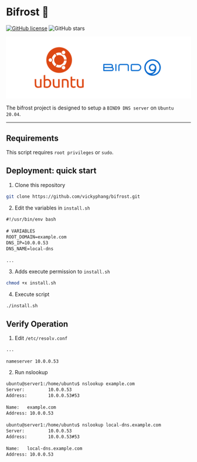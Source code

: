 # Bifrost 🎇
[![GitHub license](https://img.shields.io/github/license/vickyphang/bifrost)](https://github.com/vickyphang/bifrost/blob/master/LICENSE)
![GitHub stars](https://img.shields.io/github/stars/vickyphang/bifrost)

<p align="center"> <img src="images/logo.png"> </p>

The bifrost project is designed to setup a `BIND9 DNS server` on `Ubuntu 20.04`.

---

## Requirements
This script requires `root privileges` or `sudo`.

## Deployment: quick start
1. Clone this repository
```bash
git clone https://github.com/vickyphang/bifrost.git
```

2. Edit the variables in `install.sh`
```
#!/usr/bin/env bash

# VARIABLES
ROOT_DOMAIN=example.com
DNS_IP=10.0.0.53
DNS_NAME=local-dns

...
```

3. Adds execute permission to `install.sh`
```bash
chmod +x install.sh
```

4. Execute script
```bash
./install.sh
```

## Verify Operation
1. Edit `/etc/resolv.conf`
```
...

nameserver 10.0.0.53
```

2. Run nslookup
```
ubuntu@server1:/home/ubuntu$ nslookup example.com
Server:         10.0.0.53
Address:        10.0.0.53#53

Name:   example.com
Address: 10.0.0.53

ubuntu@server1:/home/ubuntu$ nslookup local-dns.example.com
Server:         10.0.0.53
Address:        10.0.0.53#53

Name:   local-dns.example.com
Address: 10.0.0.53
```
